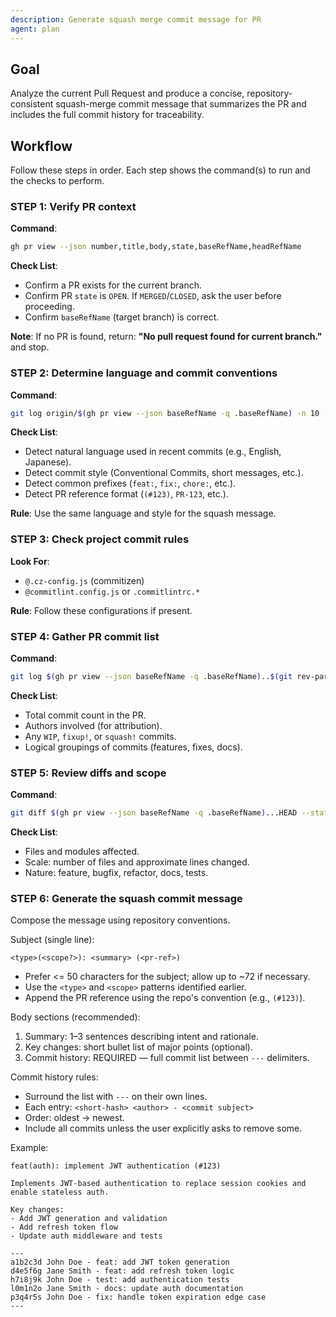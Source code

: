 ```yaml
---
description: Generate squash merge commit message for PR
agent: plan
---
```


## Goal

Analyze the current Pull Request and produce a concise, repository-consistent
squash-merge commit message that summarizes the PR and includes the full commit
history for traceability.

## Workflow

Follow these steps in order. Each step shows the command(s) to run and the
checks to perform.

### STEP 1: Verify PR context

**Command**:

```sh
gh pr view --json number,title,body,state,baseRefName,headRefName
```

**Check List**:

- Confirm a PR exists for the current branch.
- Confirm PR `state` is `OPEN`. If `MERGED`/`CLOSED`, ask the user before
  proceeding.
- Confirm `baseRefName` (target branch) is correct.

**Note**: If no PR is found, return: **"No pull request found for current
branch."** and stop.

### STEP 2: Determine language and commit conventions

**Command**:

```sh
git log origin/$(gh pr view --json baseRefName -q .baseRefName) -n 10 --oneline --no-decorate
```

**Check List**:

- Detect natural language used in recent commits (e.g., English, Japanese).
- Detect commit style (Conventional Commits, short messages, etc.).
- Detect common prefixes (`feat:`, `fix:`, `chore:`, etc.).
- Detect PR reference format (`(#123)`, `PR-123`, etc.).

**Rule**: Use the same language and style for the squash message.

### STEP 3: Check project commit rules

**Look For**:

- `@.cz-config.js` (commitizen)
- `@commitlint.config.js` or `.commitlintrc.*`

**Rule**: Follow these configurations if present.

### STEP 4: Gather PR commit list

**Command**:

```sh
git log $(gh pr view --json baseRefName -q .baseRefName)..$(git rev-parse --abbrev-ref HEAD) --reverse --pretty=format:"%h %an - %s"
```

**Check List**:

- Total commit count in the PR.
- Authors involved (for attribution).
- Any `WIP`, `fixup!`, or `squash!` commits.
- Logical groupings of commits (features, fixes, docs).

### STEP 5: Review diffs and scope

**Command**:

```sh
git diff $(gh pr view --json baseRefName -q .baseRefName)...HEAD --stat
```

**Check List**:

- Files and modules affected.
- Scale: number of files and approximate lines changed.
- Nature: feature, bugfix, refactor, docs, tests.

### STEP 6: Generate the squash commit message

Compose the message using repository conventions.

Subject (single line):

`<type>(<scope?>): <summary> (<pr-ref>)`

- Prefer <= 50 characters for the subject; allow up to ~72 if necessary.
- Use the `<type>` and `<scope>` patterns identified earlier.
- Append the PR reference using the repo's convention (e.g., `(#123)`).

Body sections (recommended):

1. Summary: 1–3 sentences describing intent and rationale.
2. Key changes: short bullet list of major points (optional).
3. Commit history: REQUIRED — full commit list between `---` delimiters.

Commit history rules:

- Surround the list with `---` on their own lines.
- Each entry: `<short-hash> <author> - <commit subject>`
- Order: oldest → newest.
- Include all commits unless the user explicitly asks to remove some.

Example:

```gitcommit
feat(auth): implement JWT authentication (#123)

Implements JWT-based authentication to replace session cookies and enable stateless auth.

Key changes:
- Add JWT generation and validation
- Add refresh token flow
- Update auth middleware and tests

---
a1b2c3d John Doe - feat: add JWT token generation
d4e5f6g Jane Smith - feat: add refresh token logic
h7i8j9k John Doe - test: add authentication tests
l0m1n2o Jane Smith - docs: update auth documentation
p3q4r5s John Doe - fix: handle token expiration edge case
---
```
